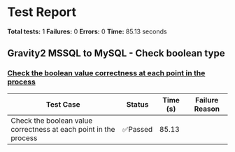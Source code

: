 # Test Report

**Total tests:** 1
**Failures:** 0
**Errors:** 0
**Time:** 85.13 seconds

## Gravity2 MSSQL to MySQL - Check boolean type


### [Check the boolean value correctness at each point in the process](https://github.com/BrobridgeOrg/End-to-End-test/tree/main/regression_test/boolean_check.feature#L17)

| Test Case | Status | Time (s) | Failure Reason |
|-----------|--------|----------|----------------|
| Check the boolean value correctness at each point in the process | ✅Passed | 85.13 |  |

